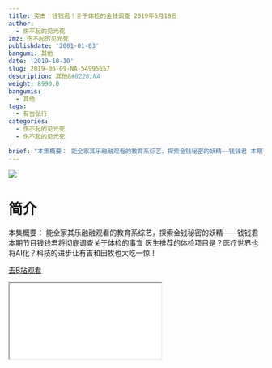 ```yaml
---
title: 突击！钱钱君！关于体检的金钱调查 2019年5月18日
author:
  - 伤不起的见光死
zmz: 伤不起的见光死
publishdate: '2001-01-03'
bangumi: 其他
date: '2019-10-10'
slug: 2019-06-09-NA-54995657
description: 其他&#8226;NA
weight: 8990.0
bangumis:
  - 其他
tags:
  - 有吉弘行
categories:
  - 伤不起的见光死
  - 伤不起的见光死

brief: "本集概要： 能全家其乐融融观看的教育系综艺，探索金钱秘密的妖精——钱钱君 本期节目钱钱君将彻底调查关于体检的事宜 医生推荐的体检项目是？医疗世界也将AI化？科技的进步让有吉和田牧也大吃一惊！"
---
```

![](https://raw.githubusercontent.com/tcgriffith/owaraisite/master/static/tmpimg/fcd3e0b38e5ecbf956bf92d6d6e18610775aefff.jpg.480.jpg)
# 简介  
本集概要：
能全家其乐融融观看的教育系综艺，探索金钱秘密的妖精——钱钱君
本期节目钱钱君将彻底调查关于体检的事宜
医生推荐的体检项目是？医疗世界也将AI化？科技的进步让有吉和田牧也大吃一惊！  

[去B站观看](https://www.bilibili.com/video/av54995657/)
<div class ="resp-container"><iframe class="testiframe" src="//player.bilibili.com/player.html?aid=54995657"", scrolling="no", allowfullscreen="true" > </iframe></div> 
